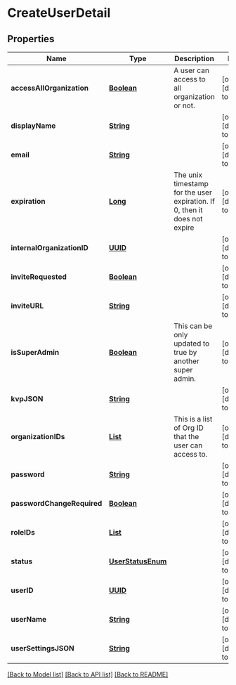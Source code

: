 # CreateUserDetail
## Properties

Name | Type | Description | Notes
------------ | ------------- | ------------- | -------------
**accessAllOrganization** | [**Boolean**](boolean.md) | A user can access to all organization or not. | [optional] [default to null]
**displayName** | [**String**](string.md) |  | [optional] [default to null]
**email** | [**String**](string.md) |  | [optional] [default to null]
**expiration** | [**Long**](long.md) | The unix timestamp for the user expiration. If 0, then it does not expire | [optional] [default to null]
**internalOrganizationID** | [**UUID**](UUID.md) |  | [optional] [default to null]
**inviteRequested** | [**Boolean**](boolean.md) |  | [optional] [default to null]
**inviteURL** | [**String**](string.md) |  | [optional] [default to null]
**isSuperAdmin** | [**Boolean**](boolean.md) | This can be only updated to true by another super admin. | [optional] [default to null]
**kvpJSON** | [**String**](string.md) |  | [optional] [default to null]
**organizationIDs** | [**List**](UUID.md) | This is a list of Org ID that the user can access to. | [optional] [default to null]
**password** | [**String**](string.md) |  | [optional] [default to null]
**passwordChangeRequired** | [**Boolean**](boolean.md) |  | [optional] [default to null]
**roleIDs** | [**List**](UUID.md) |  | [optional] [default to null]
**status** | [**UserStatusEnum**](UserStatusEnum.md) |  | [optional] [default to null]
**userID** | [**UUID**](UUID.md) |  | [optional] [default to null]
**userName** | [**String**](string.md) |  | [optional] [default to null]
**userSettingsJSON** | [**String**](string.md) |  | [optional] [default to null]

[[Back to Model list]](../README.md#documentation-for-models) [[Back to API list]](../README.md#documentation-for-api-endpoints) [[Back to README]](../README.md)

